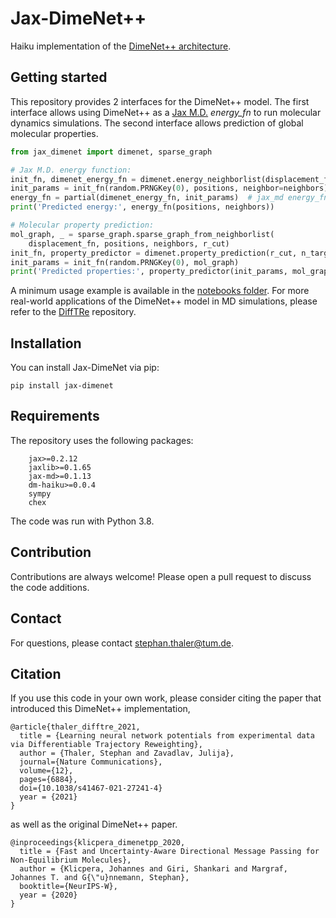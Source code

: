 # Jax-DimeNet++

Haiku implementation of the [DimeNet++ architecture](https://github.com/gasteigerjo/dimenet).

## Getting started
This repository provides 2 interfaces for the DimeNet++ model. The first
interface allows using DimeNet++ as a
[Jax M.D.](https://github.com/google/jax-md) *energy_fn* to run molecular
dynamics simulations. The second interface allows prediction of global molecular
properties.

```python
from jax_dimenet import dimenet, sparse_graph

# Jax M.D. energy function:
init_fn, dimenet_energy_fn = dimenet.energy_neighborlist(displacement_fn, r_cut)
init_params = init_fn(random.PRNGKey(0), positions, neighbor=neighbors)
energy_fn = partial(dimenet_energy_fn, init_params)  # jax_md energy_fn interface
print('Predicted energy:', energy_fn(positions, neighbors))

# Molecular property prediction:
mol_graph, _ = sparse_graph.sparse_graph_from_neighborlist(
    displacement_fn, positions, neighbors, r_cut)
init_fn, property_predictor = dimenet.property_prediction(r_cut, n_targets=5)
init_params = init_fn(random.PRNGKey(0), mol_graph)
print('Predicted properties:', property_predictor(init_params, mol_graph))
```

A minimum usage example is available in the [notebooks folder](notebooks/usage_example.ipynb). For 
more real-world applications of the DimeNet++ model in MD simulations, please
refer to the [DiffTRe](https://github.com/tummfm/difftre) repository.

## Installation
You can install Jax-DimeNet via pip:
```
pip install jax-dimenet
```

## Requirements
The repository uses the following packages:
```
    jax>=0.2.12
    jaxlib>=0.1.65
    jax-md>=0.1.13
    dm-haiku>=0.0.4
    sympy
    chex
```
The code was run with Python 3.8.

## Contribution
Contributions are always welcome! Please open a pull request to discuss the code
additions.

## Contact
For questions, please contact stephan.thaler@tum.de.

## Citation
If you use this code in your own work, please consider citing the paper that
introduced this DimeNet++ implementation,
```text
@article{thaler_difftre_2021,
  title = {Learning neural network potentials from experimental data via Differentiable Trajectory Reweighting},
  author = {Thaler, Stephan and Zavadlav, Julija},
  journal={Nature Communications},
  volume={12},
  pages={6884},
  doi={10.1038/s41467-021-27241-4}
  year = {2021}
}
```
as well as the original DimeNet++ paper.
```text
@inproceedings{klicpera_dimenetpp_2020,
  title = {Fast and Uncertainty-Aware Directional Message Passing for Non-Equilibrium Molecules},
  author = {Klicpera, Johannes and Giri, Shankari and Margraf, Johannes T. and G{\"u}nnemann, Stephan},
  booktitle={NeurIPS-W},
  year = {2020}
}
```